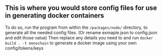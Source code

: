 ## This is where you would store config files for use in generating docker containers

To do so, run the program from within the `/packages/node/` directory, to generate all the needed config files.
(Or rename exmaple.json to config.json and edit those value)
Then replace any details you need to and run `docker build . -t monochain` to generate a docker image using your own config/tokens/keys
